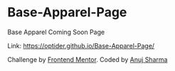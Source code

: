 # Base-Apparel-Page

Base Apparel Coming Soon Page

Link: <https://optider.github.io/Base-Apparel-Page/>

Challenge by [Frontend Mentor](https://www.frontendmentor.io?ref=challenge). Coded by [Anuj Sharma](https://optider.github.io)
